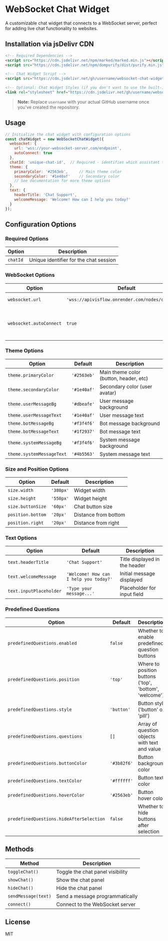 # WebSocket Chat Widget

A customizable chat widget that connects to a WebSocket server, perfect for adding live chat functionality to websites.

## Installation via jsDelivr CDN

```html
<!-- Required Dependencies -->
<script src="https://cdn.jsdelivr.net/npm/marked/marked.min.js"></script>
<script src="https://cdn.jsdelivr.net/npm/dompurify/dist/purify.min.js"></script>

<!-- Chat Widget Script -->
<script src="https://cdn.jsdelivr.net/gh/username/websocket-chat-widget@1.0.0/dist/websocket-chat-widget.min.js"></script>

<!-- Optional: Chat Widget Styles (if you don't want to use the built-in styles) -->
<link rel="stylesheet" href="https://cdn.jsdelivr.net/gh/username/websocket-chat-widget@1.0.0/dist/websocket-chat-widget.css">
```

> **Note:** Replace `username` with your actual GitHub username once you've created the repository.

## Usage

```javascript
// Initialize the chat widget with configuration options
const chatWidget = new WebSocketChatWidget({
  websocket: {
    url: 'wss://your-websocket-server.com/endpoint',
    autoConnect: true
  },
  chatId: 'unique-chat-id',  // Required - identifies which assistant to use
  theme: {
    primaryColor: '#2563eb',     // Main theme color
    secondaryColor: '#1e40af'    // Secondary color
    // See documentation for more theme options
  },
  text: {
    headerTitle: 'Chat Support',
    welcomeMessage: 'Welcome! How can I help you today?'
  }
});
```

## Configuration Options

### Required Options

| Option | Description |
|--------|-------------|
| `chatId` | Unique identifier for the chat session |

### WebSocket Options

| Option | Default | Description |
|--------|---------|-------------|
| `websocket.url` | `'wss://apivisflow.onrender.com/nodes/chatagent'` | WebSocket server URL |
| `websocket.autoConnect` | `true` | Whether to automatically connect when initialized |

### Theme Options

| Option | Default | Description |
|--------|---------|-------------|
| `theme.primaryColor` | `'#2563eb'` | Main theme color (button, header, etc) |
| `theme.secondaryColor` | `'#1e40af'` | Secondary color (user avatar) |
| `theme.userMessageBg` | `'#dbeafe'` | User message background |
| `theme.userMessageText` | `'#1e40af'` | User message text |
| `theme.botMessageBg` | `'#f3f4f6'` | Bot message background |
| `theme.botMessageText` | `'#1f2937'` | Bot message text |
| `theme.systemMessageBg` | `'#f3f4f6'` | System message background |
| `theme.systemMessageText` | `'#4b5563'` | System message text |

### Size and Position Options

| Option | Default | Description |
|--------|---------|-------------|
| `size.width` | `'380px'` | Widget width |
| `size.height` | `'550px'` | Widget height |
| `size.buttonSize` | `'60px'` | Chat button size |
| `position.bottom` | `'20px'` | Distance from bottom |
| `position.right` | `'20px'` | Distance from right |

### Text Options

| Option | Default | Description |
|--------|---------|-------------|
| `text.headerTitle` | `'Chat Support'` | Title displayed in the header |
| `text.welcomeMessage` | `'Welcome! How can I help you today?'` | Initial message displayed |
| `text.inputPlaceholder` | `'Type your message...'` | Placeholder for input field |

### Predefined Questions

| Option | Default | Description |
|--------|---------|-------------|
| `predefinedQuestions.enabled` | `false` | Whether to enable predefined question buttons |
| `predefinedQuestions.position` | `'top'` | Where to position buttons ('top', 'bottom', 'welcome') |
| `predefinedQuestions.style` | `'button'` | Button style ('button' or 'pill') |
| `predefinedQuestions.questions` | `[]` | Array of question objects with text and value |
| `predefinedQuestions.buttonColor` | `'#3b82f6'` | Button background color |
| `predefinedQuestions.textColor` | `'#ffffff'` | Button text color |
| `predefinedQuestions.hoverColor` | `'#2563eb'` | Button hover color |
| `predefinedQuestions.hideAfterSelection` | `false` | Whether to hide buttons after selection |

## Methods

| Method | Description |
|--------|-------------|
| `toggleChat()` | Toggle the chat panel visibility |
| `showChat()` | Show the chat panel |
| `hideChat()` | Hide the chat panel |
| `sendMessage(text)` | Send a message programmatically |
| `connect()` | Connect to the WebSocket server |

## License

MIT
